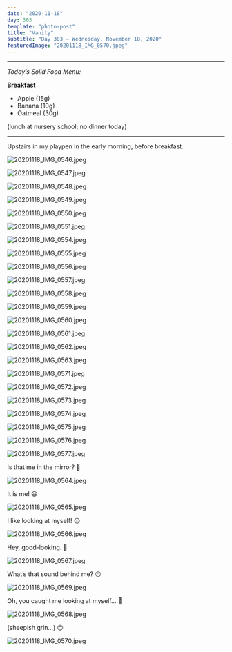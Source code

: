 ```yaml
---
date: "2020-11-18"
day: 303
template: "photo-post"
title: "Vanity"
subtitle: "Day 303 – Wednesday, November 18, 2020"
featuredImage: "20201118_IMG_0570.jpeg"
---
```


<hr />

_Today’s Solid Food Menu:_

**Breakfast**

- Apple (15g)
- Banana (10g)
- Oatmeal (30g)

(lunch at nursery school; no dinner today)

<hr />

Upstairs in my playpen in the early morning, before breakfast.

![20201118_IMG_0546.jpeg](20201118_IMG_0546.jpeg)

![20201118_IMG_0547.jpeg](20201118_IMG_0547.jpeg)

![20201118_IMG_0548.jpeg](20201118_IMG_0548.jpeg)

![20201118_IMG_0549.jpeg](20201118_IMG_0549.jpeg)

![20201118_IMG_0550.jpeg](20201118_IMG_0550.jpeg)

![20201118_IMG_0551.jpeg](20201118_IMG_0551.jpeg)

![20201118_IMG_0554.jpeg](20201118_IMG_0554.jpeg)

![20201118_IMG_0555.jpeg](20201118_IMG_0555.jpeg)

![20201118_IMG_0556.jpeg](20201118_IMG_0556.jpeg)

![20201118_IMG_0557.jpeg](20201118_IMG_0557.jpeg)

![20201118_IMG_0558.jpeg](20201118_IMG_0558.jpeg)

![20201118_IMG_0559.jpeg](20201118_IMG_0559.jpeg)

![20201118_IMG_0560.jpeg](20201118_IMG_0560.jpeg)

![20201118_IMG_0561.jpeg](20201118_IMG_0561.jpeg)

![20201118_IMG_0562.jpeg](20201118_IMG_0562.jpeg)

![20201118_IMG_0563.jpeg](20201118_IMG_0563.jpeg)

![20201118_IMG_0571.jpeg](20201118_IMG_0571.jpeg)

![20201118_IMG_0572.jpeg](20201118_IMG_0572.jpeg)

![20201118_IMG_0573.jpeg](20201118_IMG_0573.jpeg)

![20201118_IMG_0574.jpeg](20201118_IMG_0574.jpeg)

![20201118_IMG_0575.jpeg](20201118_IMG_0575.jpeg)

![20201118_IMG_0576.jpeg](20201118_IMG_0576.jpeg)

![20201118_IMG_0577.jpeg](20201118_IMG_0577.jpeg)

Is that me in the mirror? 🤔

![20201118_IMG_0564.jpeg](20201118_IMG_0564.jpeg)

It is me! 😃

![20201118_IMG_0565.jpeg](20201118_IMG_0565.jpeg)

I like looking at myself! 😌

![20201118_IMG_0566.jpeg](20201118_IMG_0566.jpeg)

Hey, good-looking. 🤩

![20201118_IMG_0567.jpeg](20201118_IMG_0567.jpeg)

What’s that sound behind me? 😯

![20201118_IMG_0569.jpeg](20201118_IMG_0569.jpeg)

Oh, you caught me looking at myself… 😬

![20201118_IMG_0568.jpeg](20201118_IMG_0568.jpeg)

(sheepish grin…) 😊

![20201118_IMG_0570.jpeg](20201118_IMG_0570.jpeg)
